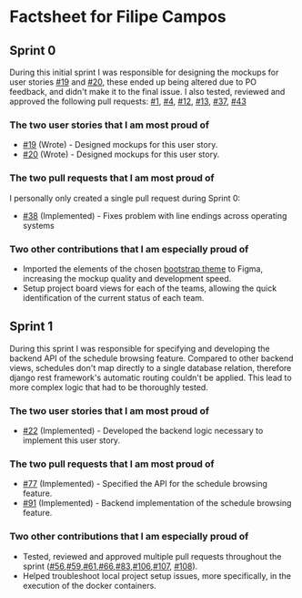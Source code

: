 # Factsheet for Filipe Campos

## Sprint 0

During this initial sprint I was responsible for designing the mockups for user stories [#19](https://github.com/FEUP-MEIC-DS-2022-1MEIC03/shift_planner_project/issues/19) and [#20](https://github.com/FEUP-MEIC-DS-2022-1MEIC03/shift_planner_project/issues/20), these ended up being altered due to PO feedback, and didn't make it to the final issue. I also tested, reviewed and approved the following pull requests: [#1](https://github.com/FEUP-MEIC-DS-2022-1MEIC03/shift_planner_project/pull/1), [#4](https://github.com/FEUP-MEIC-DS-2022-1MEIC03/shift_planner_project/pull/4), [#12](https://github.com/FEUP-MEIC-DS-2022-1MEIC03/shift_planner_project/pull/1), [#13](https://github.com/FEUP-MEIC-DS-2022-1MEIC03/shift_planner_project/pull/13), [#37](https://github.com/FEUP-MEIC-DS-2022-1MEIC03/shift_planner_project/pull/37), [#43](https://github.com/FEUP-MEIC-DS-2022-1MEIC03/shift_planner_project/pull/43)

### The two user stories that I am most proud of

-   [#19](https://github.com/FEUP-MEIC-DS-2022-1MEIC03/shift_planner_project/issues/19) (Wrote) - Designed mockups for this user story.
-   [#20](https://github.com/FEUP-MEIC-DS-2022-1MEIC03/shift_planner_project/issues/20) (Wrote) - Designed mockups for this user story.

### The two pull requests that I am most proud of

I personally only created a single pull request during Sprint 0:

-   [#38](https://github.com/FEUP-MEIC-DS-2022-1MEIC03/shift_planner_project/pull/38) (Implemented) - Fixes problem with line endings across operating systems

### Two other contributions that I am especially proud of

-   Imported the elements of the chosen [bootstrap theme](https://bootswatch.com/flatly/) to Figma, increasing the mockup quality and development speed.
-   Setup project board views for each of the teams, allowing the quick identification of the current status of each team.

## Sprint 1

During this sprint I was responsible for specifying and developing the backend API of the schedule browsing feature. Compared to other backend views, schedules don't map directly to a single database relation, therefore django rest framework's automatic routing couldn't be applied. This lead to more complex logic that had to be thoroughly tested.

### The two user stories that I am most proud of

-   [#22](https://github.com/FEUP-MEIC-DS-2022-1MEIC03/shift_planner_project/issues/22) (Implemented) - Developed the backend logic necessary to implement this user story.

### The two pull requests that I am most proud of

-   [#77](https://github.com/FEUP-MEIC-DS-2022-1MEIC03/shift_planner_project/pull/77) (Implemented) - Specified the API for the schedule browsing feature.
-   [#91](https://github.com/FEUP-MEIC-DS-2022-1MEIC03/shift_planner_project/pull/91) (Implemented) - Backend implementation of the schedule browsing feature.

### Two other contributions that I am especially proud of

-   Tested, reviewed and approved multiple pull requests throughout the sprint ([#56](https://github.com/FEUP-MEIC-DS-2022-1MEIC03/shift_planner_project/pull/56),[#59](https://github.com/FEUP-MEIC-DS-2022-1MEIC03/shift_planner_project/pull/59),[#61](https://github.com/FEUP-MEIC-DS-2022-1MEIC03/shift_planner_project/pull/61),[#66](https://github.com/FEUP-MEIC-DS-2022-1MEIC03/shift_planner_project/pull/66),[#83](https://github.com/FEUP-MEIC-DS-2022-1MEIC03/shift_planner_project/pull/83),[#106](https://github.com/FEUP-MEIC-DS-2022-1MEIC03/shift_planner_project/pull/106),[#107](https://github.com/FEUP-MEIC-DS-2022-1MEIC03/shift_planner_project/pull/107), [#108](https://github.com/FEUP-MEIC-DS-2022-1MEIC03/shift_planner_project/pull/108)).
-   Helped troubleshoot local project setup issues, more specifically, in the execution of the docker containers.
